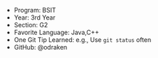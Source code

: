 - Program:  BSIT
- Year:  3rd Year
- Section:  G2
- Favorite Language:  Java,C++
- One Git Tip Learned: e.g., Use `git status` often
- GitHub: @odraken